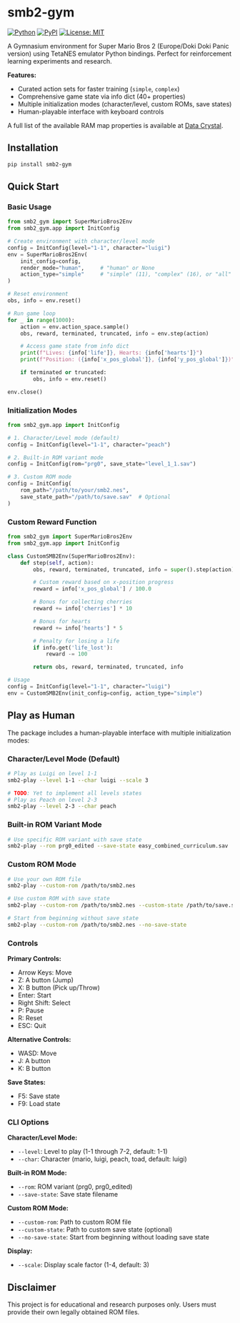 # smb2-gym

[![Python](https://img.shields.io/pypi/pyversions/smb2-gym)](https://pypi.org/project/smb2-gym/)
[![PyPI](https://img.shields.io/pypi/v/smb2-gym)](https://pypi.org/project/smb2-gym/)
[![License: MIT](https://img.shields.io/badge/License-MIT-yellow.svg)](https://opensource.org/licenses/MIT)

A Gymnasium environment for Super Mario Bros 2 (Europe/Doki Doki Panic version) using TetaNES emulator Python bindings. Perfect for reinforcement learning experiments and research.

**Features:**
- Curated action sets for faster training (`simple`, `complex`)
- Comprehensive game state via info dict (40+ properties)
- Multiple initialization modes (character/level, custom ROMs, save states)
- Human-playable interface with keyboard controls

A full list of the available RAM map properties is available at [Data Crystal](https://datacrystal.tcrf.net/wiki/Super_Mario_Bros._2_(NES)/RAM_map).

## Installation

```bash
pip install smb2-gym
```

## Quick Start

### Basic Usage

```python
from smb2_gym import SuperMarioBros2Env
from smb2_gym.app import InitConfig

# Create environment with character/level mode
config = InitConfig(level="1-1", character="luigi")
env = SuperMarioBros2Env(
    init_config=config,
    render_mode="human",     # "human" or None
    action_type="simple"     # "simple" (11), "complex" (16), or "all" (256)
)

# Reset environment
obs, info = env.reset()

# Run game loop
for _ in range(1000):
    action = env.action_space.sample()
    obs, reward, terminated, truncated, info = env.step(action)

    # Access game state from info dict
    print(f"Lives: {info['life']}, Hearts: {info['hearts']}")
    print(f"Position: ({info['x_pos_global']}, {info['y_pos_global']})")

    if terminated or truncated:
        obs, info = env.reset()

env.close()
```

### Initialization Modes

```python
from smb2_gym.app import InitConfig

# 1. Character/Level mode (default)
config = InitConfig(level="1-1", character="peach")

# 2. Built-in ROM variant mode
config = InitConfig(rom="prg0", save_state="level_1_1.sav")

# 3. Custom ROM mode
config = InitConfig(
    rom_path="/path/to/your/smb2.nes",
    save_state_path="/path/to/save.sav"  # Optional
)
```

### Custom Reward Function

```python
from smb2_gym import SuperMarioBros2Env
from smb2_gym.app import InitConfig

class CustomSMB2Env(SuperMarioBros2Env):
    def step(self, action):
        obs, reward, terminated, truncated, info = super().step(action)

        # Custom reward based on x-position progress
        reward = info['x_pos_global'] / 100.0

        # Bonus for collecting cherries
        reward += info['cherries'] * 10

        # Bonus for hearts
        reward += info['hearts'] * 5

        # Penalty for losing a life
        if info.get('life_lost'):
            reward -= 100

        return obs, reward, terminated, truncated, info

# Usage
config = InitConfig(level="1-1", character="luigi")
env = CustomSMB2Env(init_config=config, action_type="simple")
```

## Play as Human

The package includes a human-playable interface with multiple initialization modes:

### Character/Level Mode (Default)
```bash
# Play as Luigi on level 1-1
smb2-play --level 1-1 --char luigi --scale 3

# TODO: Yet to implement all levels states
# Play as Peach on level 2-3
smb2-play --level 2-3 --char peach 
```

### Built-in ROM Variant Mode
```bash
# Use specific ROM variant with save state
smb2-play --rom prg0_edited --save-state easy_combined_curriculum.sav
```

### Custom ROM Mode  
```bash
# Use your own ROM file
smb2-play --custom-rom /path/to/smb2.nes

# Use custom ROM with save state
smb2-play --custom-rom /path/to/smb2.nes --custom-state /path/to/save.sav

# Start from beginning without save state
smb2-play --custom-rom /path/to/smb2.nes --no-save-state
```

### Controls

**Primary Controls:**
- Arrow Keys: Move
- Z: A button (Jump)
- X: B button (Pick up/Throw)
- Enter: Start
- Right Shift: Select
- P: Pause
- R: Reset  
- ESC: Quit

**Alternative Controls:**
- WASD: Move
- J: A button
- K: B button

**Save States:**
- F5: Save state
- F9: Load state

### CLI Options

**Character/Level Mode:**
- `--level`: Level to play (1-1 through 7-2, default: 1-1)
- `--char`: Character (mario, luigi, peach, toad, default: luigi)

**Built-in ROM Mode:**
- `--rom`: ROM variant (prg0, prg0_edited)
- `--save-state`: Save state filename

**Custom ROM Mode:**
- `--custom-rom`: Path to custom ROM file
- `--custom-state`: Path to custom save state (optional)
- `--no-save-state`: Start from beginning without loading save state

**Display:**
- `--scale`: Display scale factor (1-4, default: 3)

## Disclaimer

This project is for educational and research purposes only. Users must provide their own legally obtained ROM files.
